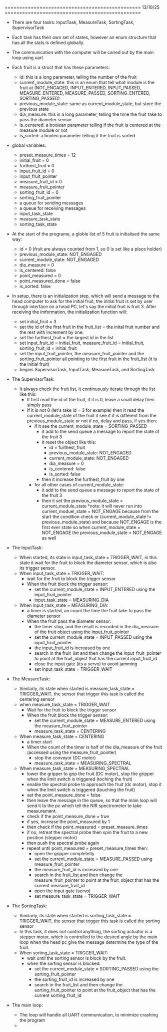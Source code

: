 =============================================== 13/10/25 ===============================================

- There are four tasks: InputTask, MeasureTask, SortingTask, SupervisorTask

- Each task has their own set of states, however an enum structure that has all the stats is defined globally.

- The communication with the computer will be caried out by the main loop using uart
- Each fruit is a struct that has these parameters:
    - id: this is a long parameter, telling the number of the fruit
    - current_module_state: this is an enum that tell what module is the fruit at (NOT_ENGAGED, INPUT_ENTERED, INPUT_PASSED, MEASURE_ENTERED, 
    MEASURE_PASSED, SORTING_ENTERED, SORTING_PASSED)
    - previous_module_state: same as current_module_state, but store the previous state
    - dia_measure: this is a long parameter, telling the time the fruit take to pass the diameter sensor
    - is_centered: a boolean parameter telling if the fruit is centered at the measure module or not
    - is_sorted: a boolen parameter telling if the fruit is sorted

- global variables:
    - preset_measure_times = 12
    - initial_fruit = 0
    - furthest_fruit = 0
    - input_fruit_id = 0
    - input_fruit_pointer
    - measure_fruit_id = 0
    - measure_fruit_pointer
    - sorting_fruit_id = 0
    - sorting_fruit_pointer
    - a queue for sending messages
    - a queue for receiving messages
    - input_task_state
    - measure_task_state
    - sorting_task_state

- At the start of the programe, a globle list of 5 fruit is initialised the same way:
    - id = 0 (fruit are always counted from 1, so 0 is set like a place holder)
    - previous_module_state: NOT_ENGAGED
    - current_module_state: NOT_ENGAGED
    - dia_measure = 0
    - is_centered: false
    - point_measured = 0
    - point_measured_done = false
    - is_sorted: false

- In setup, there is an initialization step, which will send a message to the head computer to ask for the initial fruit, the initial fruit is set
by user through interface on a head PC, let's say the initial fruit is fruit 3. After receiving the imformation, the initialization function will:
    - set initial_fruit = 3
    - set the id of the first fruit in the fruit_list = the inital fruit number and the rest 
    with increment by one.
    - set the furthest_fruit = the largest id in the list
    - set input_fruit_id = initial_fruit, measure_fruit_id = initial_fruit, sorting_fruit_id = initial_fruit
    - set the input_fruit_pointer, the measure_fruit_pointer and the sorting_fruit_pointer all pointing to the first fruit 
    in the fruit_list (it is the initial fruit)
    - begins SupervisorTask, InputTask, MeasureTask, and SortingTask

- The SupervisorTask:
    - It always check the fruit list, it continuously iterate through the list like this:
        - It first read the id of the fruit, if it is 0, leave a small delay then simply pass
        - If it is not 0 (let's take id = 3 for example) then it read the current_module_state of the fruit it see if it is different from 
        the previous_module_state or not if no, delay and pass, if yes then:
            - if it see the current_module_state = SORTING_PASSED
                - it add to the send queue a message to report the state of the fruit 3
                - it reset the object like this:
                    - id = furthest_fruit
                    - previous_module_state: NOT_ENGAGED
                    - current_module_state: NOT_ENGAGED
                    - dia_measure = 0
                    - is_centered: false
                    - is_sorted: false
                - then it increase the furthest_fruit by one
            - for all other cases of current_module_state:
                - it add to the send queue a message to report the state of the fruit 3
                - then it set the previous_module_state = current_module_state
            *note: it will never run into current_moduel_state = NOT_ENGAGE because from the start the condition check or 
            (current_module_state != previous_module_state) and because NOT_ENGAGE is the first ever state so when current_module_state = NOT_ENGAGE
            the previous_module_state = NOT_ENGAGE as well

- The InputTask:
    - When started, its state is input_task_state = TRIGGER_WAIT, in this state it wait for the fruit to block the diameter sensor, which
    is also its trigger sensor.
    - When input_task_state = TRIGGER_WAIT:
        - wait for the fruit to block the trigger sensor
        - When the fruit block the trigger sensor:
            - set the current_module_state = INPUT_ENTERED using the input_fruit_pointer
            - input_task_state = MEASURING_DIA
    - When input_task_state = MEASURING_DIA:
        - a timer is started, an count the time the fruit take to pass the diameter sensor
        - When the fruit pass the diameter sensor:
            - the timer stop, and the result is recorded in the dia_measure of the fruit object using the input_fruit_pointer
            - set the current_module_state = INPUT_PASSED using the input_fruit_pointer
            - the input_fruit_id is increased by one
            - search in the fruit_list and then change the input_fruit_pointer to point at the fruit_object that has the current input_fruit_id
            - close the input gate (its a servo) to avoid jamming
            - set input_task_state = TRIGGER_WAIT

- The MeasureTask:
    - Similarly, its state when started is measure_task_state = TRIGGER_WAIT, the sensor that trigger this task is called the centering sensor
    - when measure_task_state = TRIGGER_WAIT
        - Wait for the fruit to block the trigger sensor
        - When the fruit block the trigger sensor:
            - set the current_module_state = MEASURE_ENTERED using the measure_fruit_pointer
            - measure_task_state = CENTERING
    - When measure_task_state = CENTERING
        - a timer start 
        - When the count of the timer is half of the dia_measure of the fruit (accessed using the measure_fruit_pointer)
            - stop the conveyor (DC motor)
            - measure_task_state = MEASURING_SPECTRAL
    - When measure_task_state = MEASURING_SPECTRAL
        - lower the gripper to grip the fruit (DC motor), stop the gripper when the limit switch is triggered (toching the fruit)
        - enable the spectral probe to approach the fruit (dc motor), stop it when the limit switch is triggered (touching the fruit)
        - set the point_measure_done = false
        - then leave the message in the queue, so that the main loop will send it to the pc which tell the NIR spectrometer to take measurement.
        - check if the point_measure_done = true
        - if yes, increase the point_measured by 1
        - then check if the point_measured = preset_measure_times
        - if no, retreat the spectral probe then spin the fruit to a new position (stepper motor)
        - then push the spectral probe again
        - repeat until point_measured = preset_measure_times then:
            - open the gripper completetly
            - set the current_module_state = MEASURE_PASSED using measure_fruit_pointer
            - the measure_fruit_id is increased by one
            - search in the fruit_list and then change the measure_fruit_pointer to point at the fruit_object that has the current measure_fruit_id
            - open the input gate (servo)
            - set measure_task_state = TRIGGER_WAIT
        
- The SortingTask:
    - Similarly, its state when started is sorting_task_state = TRIGGER_WAIT, the sensor that trigger this task is called the sorting sensor
    - In this task, it does not control anything, the sorting actuator is a stepper motor, which is controlled to the desired angle by
    the main loop when the head pc give the message determine the type of the fruit.
    - When sorting_task_state = TRIGGER_WAIT:
        - wait until the sorting sensor is block by the fruit.
        - when the sorting sensor is blocked:
            - set the current_module_state = SORTING_PASSED using the sorting_fruit_pointer
            - the sorting_fruit_id is increased by one
            - search in the fruit_list and then change the sorting_fruit_pointer to point at the fruit_object that has the current sorting_fruit_id


- The main loop:
    - The loop will handle all UART communication, to minimize crashing the program
    - 

















